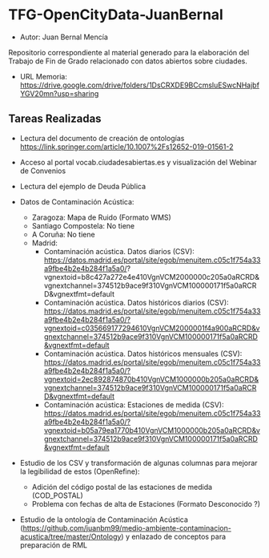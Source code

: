 # TFG-OpenCityData-JuanBernal
- Autor: Juan Bernal Mencía

Repositorio correspondiente al material generado para la elaboración del Trabajo de Fin de Grado relacionado con datos abiertos sobre ciudades.

- URL Memoria: https://drive.google.com/drive/folders/1DsCRXDE9BCcmsluESwcNHajbfYGV20mn?usp=sharing

## Tareas Realizadas

- Lectura del documento de creación de ontologías https://link.springer.com/article/10.1007%2Fs12652-019-01561-2
- Acceso al portal vocab.ciudadesabiertas.es y visualización del Webinar de Convenios
- Lectura del ejemplo de Deuda Pública
- Datos de Contaminación Acústica:
  - Zaragoza: Mapa de Ruido (Formato WMS)
  - Santiago Compostela: No tiene
  - A Coruña: No tiene
  - Madrid: 
    - Contaminación acústica. Datos diarios (CSV): https://datos.madrid.es/portal/site/egob/menuitem.c05c1f754a33a9fbe4b2e4b284f1a5a0/?  vgnextoid=b8c427a272e4e410VgnVCM2000000c205a0aRCRD&vgnextchannel=374512b9ace9f310VgnVCM100000171f5a0aRCRD&vgnextfmt=default
    - Contaminación acústica. Datos históricos diarios (CSV): https://datos.madrid.es/portal/site/egob/menuitem.c05c1f754a33a9fbe4b2e4b284f1a5a0/?vgnextoid=c035669177294610VgnVCM2000001f4a900aRCRD&vgnextchannel=374512b9ace9f310VgnVCM100000171f5a0aRCRD&vgnextfmt=default
    - Contaminación acústica. Datos históricos mensuales (CSV): https://datos.madrid.es/portal/site/egob/menuitem.c05c1f754a33a9fbe4b2e4b284f1a5a0/?vgnextoid=2ec892874870b410VgnVCM1000000b205a0aRCRD&vgnextchannel=374512b9ace9f310VgnVCM100000171f5a0aRCRD&vgnextfmt=default
    - Contaminación acústica: Estaciones de medida (CSV): https://datos.madrid.es/portal/site/egob/menuitem.c05c1f754a33a9fbe4b2e4b284f1a5a0/?vgnextoid=b05a79ea1770b410VgnVCM1000000b205a0aRCRD&vgnextchannel=374512b9ace9f310VgnVCM100000171f5a0aRCRD&vgnextfmt=default
    
- Estudio de los CSV y transformación de algunas columnas para mejorar la legibilidad de estos (OpenRefine):
   - Adición del código postal de las estaciones de medida (COD_POSTAL)
   - Problema con fechas de alta de Estaciones (Formato Desconocido ?)
- Estudio de la ontología de Contaminación Acústica (https://github.com/juanbm99/medio-ambiente-contaminacion-acustica/tree/master/Ontology) y enlazado de conceptos para    preparación de RML
